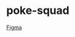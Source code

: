 # poke-squad

[Figma](https://www.figma.com/file/ovPDoVPUSqFHnpvQ8x9A8B/Pokemon-Squad-Builder?node-id=2%3A2&t=DQl83DOPX2FcR34l-1)
